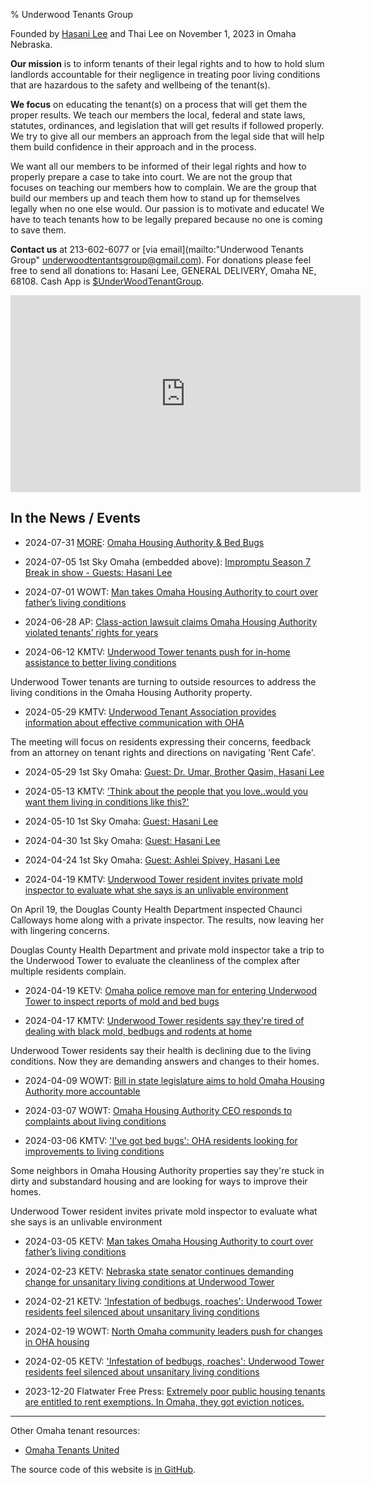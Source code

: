 % Underwood Tenants Group

Founded by [Hasani Lee](https://www.youtube.com/watch?v=lNJRnupZ_G0)
and Thai Lee on November 1, 2023 in Omaha Nebraska.

**Our mission** is to inform tenants of their legal rights and to how to
hold slum landlords accountable for their negligence in treating poor living
conditions that are hazardous to the safety and wellbeing of the
tenant(s).

**We focus** on educating the tenant(s) on a process that will get them the
proper results. We teach our members the local, federal and state laws,
statutes, ordinances, and legislation that will get results if followed
properly. We try to give all our members an approach from the legal side
that will help them build confidence in their approach and in the
process.

We want all our members to be informed of their legal rights and how to
properly prepare a case to take into court. We are not the group that
focuses on teaching our members how to complain. We are the group
that build our members up and teach them how to stand up for
themselves legally when no one else would. Our passion is to motivate
and educate! We have to teach tenants how to be legally prepared
because no one is coming to save them.

**Contact us** at 213-602-6077 or [via email](mailto:"Underwood Tenants Group" <underwoodtentantsgroup@gmail.com>).
For donations please feel free to send all donations to: Hasani Lee, GENERAL DELIVERY, Omaha NE, 68108. Cash App is [\$UnderWoodTenantGroup](https://cash.app/$UnderWoodTenantGroup).

<iframe width="560" height="315" src="https://www.youtube.com/embed/qLsBpE8mpqw?start=375" title="YouTube video player" frameborder="0" allow="accelerometer; autoplay; clipboard-write; encrypted-media; gyroscope; picture-in-picture; web-share" referrerpolicy="strict-origin-when-cross-origin" allowfullscreen></iframe>


## In the News / Events

* 2024-07-31 [MORE](https://www.youtube.com/@moremovementinomahaforraci4709): [Omaha Housing Authority & Bed Bugs](https://givebutter.com/OHABEDBUGS)

* 2024-07-05 1st Sky Omaha (embedded above): [Impromptu Season 7 Break in show - Guests: Hasani Lee](https://www.youtube.com/watch?v=qLsBpE8mpqw&t=375s)

* 2024-07-01 WOWT: [Man takes Omaha Housing Authority to court over father’s living conditions](https://www.msn.com/en-us/money/realestate/man-takes-omaha-housing-authority-to-court-over-father-s-living-conditions/ar-BB1peImo?ocid=socialshare)

* 2024-06-28 AP: [Class-action lawsuit claims Omaha Housing Authority violated tenants’ rights for years](https://www.msn.com/en-us/money/companies/class-action-lawsuit-claims-omaha-housing-authority-violated-tenants-rights-for-years/ar-BB1p5fiw?ocid=socialshare)

* 2024-06-12 KMTV: [Underwood Tower tenants push for in-home assistance to better living conditions](https://www.3newsnow.com/north-omaha/underwood-tower-tenants-push-for-in-home-assistance-to-better-living-conditions)

Underwood Tower tenants are turning to outside resources to address the living conditions in the Omaha Housing Authority property.

* 2024-05-29 KMTV: [Underwood Tenant Association provides information about effective communication with OHA](https://www.3newsnow.com/north-omaha/underwood-tenant-association-provides-information-about-effective-communication-with-oha)

The meeting will focus on residents expressing their concerns, feedback from an attorney on tenant rights and directions on navigating 'Rent Cafe'.

* 2024-05-29 1st Sky Omaha: [Guest: Dr. Umar, Brother Qasim, Hasani Lee](https://www.youtube.com/live/0E8l0YzP_r4?t=2283)

* 2024-05-13 KMTV: ['Think about the people that you love..would you want them living in conditions like this?'](https://www.3newsnow.com/north-omaha/think-about-the-people-that-you-love-would-you-want-them-living-in-conditions-like-this)

* 2024-05-10 1st Sky Omaha: [Guest: Hasani Lee](https://www.youtube.com/live/Eu5WpQH0kMc?t=2835s)

* 2024-04-30 1st Sky Omaha: [Guest: Hasani Lee](https://www.youtube.com/shorts/3nmD6md_0kk)

* 2024-04-24 1st Sky Omaha: [Guest: Ashlei Spivey, Hasani Lee](https://www.youtube.com/live/lluWDbZmolo?t=4620)

* 2024-04-19 KMTV: [Underwood Tower resident invites private mold inspector to evaluate what she says is an unlivable environment](https://www.3newsnow.com/north-omaha/underwood-tower-resident-invites-private-mold-inspector-to-evaluate-what-she-says-is-an-unlivable-environment)

On April 19, the Douglas County Health Department inspected Chaunci Calloways home along with a private inspector. The results, now leaving her with lingering concerns.

Douglas County Health Department and private mold inspector take a trip to the Underwood Tower to evaluate the cleanliness of the complex after multiple residents complain.

* 2024-04-19 KETV: [Omaha police remove man for entering Underwood Tower to inspect reports of mold and bed bugs](https://www.ketv.com/article/omaha-police-remove-man-for-entering-underwood-tower-to-inspect/60552340)

* 2024-04-17 KMTV: [Underwood Tower residents say they're tired of dealing with black mold, bedbugs and rodents at home](https://www.3newsnow.com/north-omaha/underwood-tower-residents-say-their-tired-of-dealing-with-black-mold-bed-bugs-and-rodents-at-home)

Underwood Tower residents say their health is declining due to the living conditions. Now they are demanding answers and changes to their homes.

* 2024-04-09 WOWT: [Bill in state legislature aims to hold Omaha Housing Authority more accountable](https://youtu.be/rUW9XSxVZLQ)

* 2024-03-07 WOWT: [Omaha Housing Authority CEO responds to complaints about living conditions](https://www.wowt.com/2024/03/07/omaha-housing-authority-ceo-responds-complaints-about-living-conditions/)

* 2024-03-06 KMTV: ['I've got bed bugs': OHA residents looking for improvements to living conditions](https://www.3newsnow.com/news/local-news/ive-got-bed-bugs-oha-residents-looking-for-improvements-to-living-conditions)

Some neighbors in Omaha Housing Authority properties say they're stuck in dirty and substandard housing and are looking for ways to improve their homes.

Underwood Tower resident invites private mold inspector to evaluate what she says is an unlivable environment 

* 2024-03-05 KETV: [Man takes Omaha Housing Authority to court over father’s living conditions](https://youtu.be/s_z0HSDqMZM)

* 2024-02-23 KETV: [Nebraska state senator continues demanding change for unsanitary living conditions at Underwood Tower](https://www.ketv.com/article/nebraska-state-senator-demands-change-unsanitary-living-conditions-underwood-tower/46934576)

* 2024-02-21 KETV: ['Infestation of bedbugs, roaches': Underwood Tower residents feel silenced about unsanitary living conditions](https://www.ketv.com/article/omaha-community-advocates-raise-awareness-about-living-conditions-at-underwood-tower/46891051)

* 2024-02-19 WOWT: [North Omaha community leaders push for changes in OHA housing](https://www.wowt.com/2024/02/19/north-omaha-community-leaders-push-changes-oha-housing/)

* 2024-02-05 KETV: ['Infestation of bedbugs, roaches': Underwood Tower residents feel silenced about unsanitary living conditions](https://www.ketv.com/article/infestation-of-bedbugs-roaches-underwood-tower-residents-feel-silenced-about-unsanitary-living-conditions/46636178)

* 2023-12-20 Flatwater Free Press: [Extremely poor public housing tenants are entitled to rent exemptions. In Omaha, they got eviction notices.](https://flatwaterfreepress.org/extremely-poor-public-housing-tenants-are-entitled-to-rent-exemptions-in-omaha-they-got-eviction-notices/)

---

Other Omaha tenant resources:

* [Omaha Tenants United](https://omahatenantsunited.wordpress.com/)

The source code of this website is [in GitHub](https://github.com/jhannah-netlify/underwoodtenants.org).

